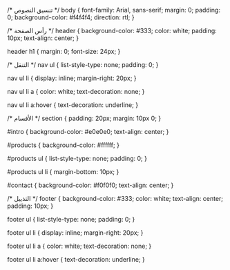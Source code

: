 /* تنسيق النصوص */
body {
    font-family: Arial, sans-serif;
    margin: 0;
    padding: 0;
    background-color: #f4f4f4;
    direction: rtl;
}

/* رأس الصفحة */
header {
    background-color: #333;
    color: white;
    padding: 10px;
    text-align: center;
}

header h1 {
    margin: 0;
    font-size: 24px;
}

/* التنقل */
nav ul {
    list-style-type: none;
    padding: 0;
}

nav ul li {
    display: inline;
    margin-right: 20px;
}

nav ul li a {
    color: white;
    text-decoration: none;
}

nav ul li a:hover {
    text-decoration: underline;
}

/* الأقسام */
section {
    padding: 20px;
    margin: 10px 0;
}

#intro {
    background-color: #e0e0e0;
    text-align: center;
}

#products {
    background-color: #ffffff;
}

#products ul {
    list-style-type: none;
    padding: 0;
}

#products ul li {
    margin-bottom: 10px;
}

#contact {
    background-color: #f0f0f0;
    text-align: center;
}

/* التذييل */
footer {
    background-color: #333;
    color: white;
    text-align: center;
    padding: 10px;
}

footer ul {
    list-style-type: none;
    padding: 0;
}

footer ul li {
    display: inline;
    margin-right: 20px;
}

footer ul li a {
    color: white;
    text-decoration: none;
}

footer ul li a:hover {
    text-decoration: underline;
}
